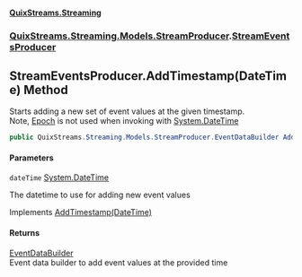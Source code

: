 #### [QuixStreams.Streaming](index.md 'index')
### [QuixStreams.Streaming.Models.StreamProducer](QuixStreams.Streaming.Models.StreamProducer.md 'QuixStreams.Streaming.Models.StreamProducer').[StreamEventsProducer](StreamEventsProducer.md 'QuixStreams.Streaming.Models.StreamProducer.StreamEventsProducer')

## StreamEventsProducer.AddTimestamp(DateTime) Method

Starts adding a new set of event values at the given timestamp.  
Note, [Epoch](StreamEventsProducer.Epoch.md 'QuixStreams.Streaming.Models.StreamProducer.StreamEventsProducer.Epoch') is not used when invoking with [System.DateTime](https://docs.microsoft.com/en-us/dotnet/api/System.DateTime 'System.DateTime')

```csharp
public QuixStreams.Streaming.Models.StreamProducer.EventDataBuilder AddTimestamp(System.DateTime dateTime);
```
#### Parameters

<a name='QuixStreams.Streaming.Models.StreamProducer.StreamEventsProducer.AddTimestamp(System.DateTime).dateTime'></a>

`dateTime` [System.DateTime](https://docs.microsoft.com/en-us/dotnet/api/System.DateTime 'System.DateTime')

The datetime to use for adding new event values

Implements [AddTimestamp(DateTime)](IStreamEventsProducer.AddTimestamp(DateTime).md 'QuixStreams.Streaming.Models.StreamProducer.IStreamEventsProducer.AddTimestamp(System.DateTime)')

#### Returns
[EventDataBuilder](EventDataBuilder.md 'QuixStreams.Streaming.Models.StreamProducer.EventDataBuilder')  
Event data builder to add event values at the provided time